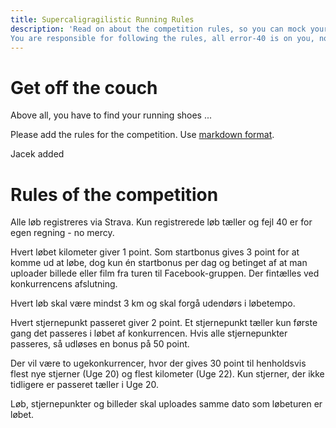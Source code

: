 ```yaml
---
title: Supercaligragilistic Running Rules
description: 'Read on about the competition rules, so you can mock your opponents, and win the coveted prizes.
You are responsible for following the rules, all error-40 is on you, no exceptions.'
---
```

# Get off the couch

Above all, you have to find your running shoes ...

Please add the rules for the competition.
Use [markdown format](https://guides.github.com/features/mastering-markdown/).

Jacek added 

# Rules of the competition

Alle løb registreres via Strava. Kun registrerede løb tæller og fejl 40 er for egen regning - no mercy.

Hvert løbet kilometer giver 1 point. Som startbonus gives 3 point for at komme ud at løbe, dog kun én startbonus per dag og betinget af at man uploader billede eller film fra turen til Facebook-gruppen. Der fintælles ved konkurrencens afslutning.

Hvert løb skal være mindst 3 km og skal forgå udendørs i løbetempo. 

Hvert stjernepunkt passeret giver 2 point. Et stjernepunkt tæller kun første gang det passeres i løbet af konkurrencen. Hvis alle stjernepunkter passeres, så udløses en bonus på 50 point.

Der vil være to ugekonkurrencer, hvor der gives 30 point til henholdsvis flest nye stjerner (Uge 20) og flest kilometer (Uge 22). Kun stjerner, der ikke tidligere er passeret tæller i Uge 20. 

Løb, stjernepunkter og billeder skal uploades samme dato som løbeturen er løbet.
